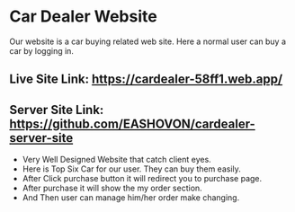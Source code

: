 # Car Dealer Website

Our website is a car buying related web site. Here a normal user can buy a car by logging in.

## Live Site Link: https://cardealer-58ff1.web.app/

## Server Site Link: https://github.com/EASHOVON/cardealer-server-site

- Very Well Designed Website that catch client eyes.
- Here is Top Six Car for our user. They can buy them easily.
- After Click purchase button it will redirect you to purchase page.
- After purchase it will show the my order section.
- And Then user can manage him/her order make changing.

